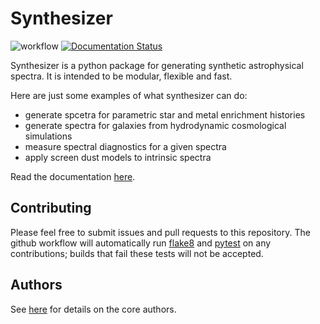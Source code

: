 # Synthesizer

![workflow](https://github.com/flaresimulations/synthesizer/actions/workflows/python-app.yml/badge.svg)
[![Documentation Status](https://readthedocs.org/projects/synthesizer-docs/badge/?version=latest)](https://synthesizer-docs.readthedocs.io/en/latest/?badge=latest)

Synthesizer is a python package for generating synthetic astrophysical spectra. It is intended to be modular, flexible and fast.

Here are just some examples of what synthesizer can do:
- generate spcetra for parametric star and metal enrichment histories
- generate spectra for galaxies from hydrodynamic cosmological simulations
- measure spectral diagnostics for a given spectra
- apply screen dust models to intrinsic spectra

Read the documentation [here](https://synthesizer-docs.readthedocs.io/en/latest/).

## Contributing

Please feel free to submit issues and pull requests to this repository. 
The github workflow will automatically run [flake8](https://flake8.pycqa.org/en/latest/) and [pytest](https://docs.pytest.org/en/7.2.x/) on any contributions; builds that fail these tests will not be accepted.

## Authors

See [here](AUTHORS.rst) for details on the core authors.
